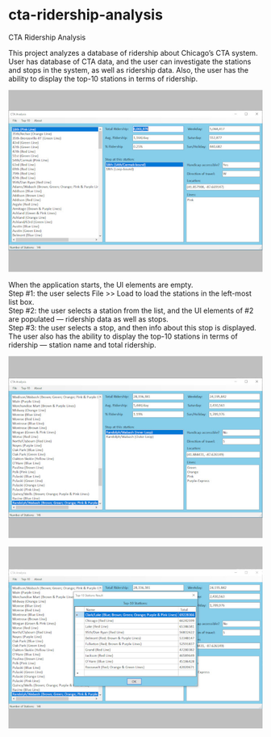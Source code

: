 # cta-ridership-analysis
CTA Ridership Analysis

This project analyzes a database of ridership about Chicago’s CTA system. User has database of CTA data, and the user can investigate the stations and stops in the system, as well as ridership data. Also, the user has the ability to display the top-10 stations in terms of ridership.

![Screenshot 1](screenshots/cta_ridership_analysis_1.jpg "[Screenshot 1")

When the application starts, the UI elements are empty.  
Step #1:  the user selects File >> Load to load the stations in the left-most list box.  
Step #2:  the user selects a station from the list, and the UI elements of #2 are populated — ridership data as well as stops.  
Step #3:  the user selects a stop, and then info about this stop is displayed.  The user also has the ability to display the top-10 stations in terms of ridership — station name and total ridership.

![Screenshot 2](screenshots/cta_ridership_analysis_2.jpg "[Screenshot 2")

![Screenshot 3](screenshots/cta_ridership_analysis_3.jpg "[Screenshot 3")
